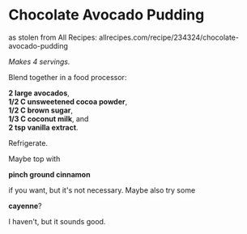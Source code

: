 # Chocolate Avocado Pudding
as stolen from All Recipes: allrecipes.com/recipe/234324/chocolate-avocado-pudding

*Makes 4 servings.*

Blend together in a food processor:

**2 large avocados**,<br>
**1/2 C unsweetened cocoa powder**,<br>
**1/2 C brown sugar**,<br>
**1/3 C coconut milk**, and<br>
**2 tsp vanilla extract**.

Refrigerate.

Maybe top with

**pinch ground cinnamon**

if you want, but it's not necessary. Maybe also try some

**cayenne**?

I haven't, but it sounds good.